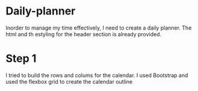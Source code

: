 # Daily-planner
Inorder to manage my time effectively, I need to create a daily planner. 
The html and th estyling for the header section is already provided. 
# Step 1 
I tried to build the rows and colums for the calendar. I used Bootstrap and used the flexbox grid to create the calendar outline
